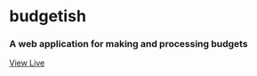 # budgetish

### A web application for making and processing budgets

[View Live](https://ghidyon.github.io/budgetish)